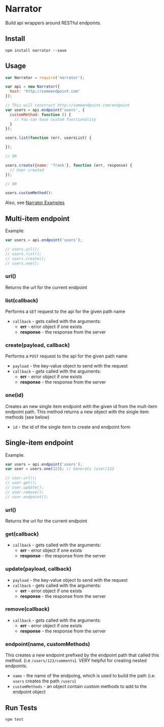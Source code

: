 # Narrator

Build api wrappers around RESTful endpoints.

## Install

```
npm install narrator --save
```

## Usage

```javascript
var Narrator = require('narrator');

var api = new Narrator({
  host: 'http://someendpoint.com'
});

// This will construct http://someendpoint.com/endpoint
var users = api.endpoint('users', {
  customMethod: function () {
    // You can have custom functionality
  }
});

users.list(function (err, usersList) {

});

// OR

users.create({name: 'frank'}, function (err, response) {
  // User created
});

// OR

users.customMethod():
```

Also, see [Narrator Examples](https://github.com/scottcorgan/narrator/tree/master/examples)


## Multi-item endpoint

Example:

```javascript
var users = api.endpoint('users');

// users.url();
// users.list();
// users.create();
// users.one();

```

### url()

Returns the url for the current endpoint

### list(callback)

Performs a ` GET ` request to the api for the given path name

* ` callback ` - gets called with the arguments:
  * **err** - error object if one exists
  * **response** - the response from the server

### create(payload, callback)

Performs a ` POST ` request to the api for the given path name

* ` payload ` - the key-value object to send with the request
* ` callback ` - gets called with the arguments:
  * **err** - error object if one exists
  * **response** - the response from the server

### one(id)

Creates an new single item endpoint with the given id from the mult-item endpoint path. This method returns a new object with the single item methods (see below)

* ` id ` - the id of the single item to create and endpoint form

## Single-item endpoint

Example:

```javascript
var users = api.endpoint('users');
var user = users.one(123); // Generats /user/123

// user.url();
// user.get();
// user.update();
// user.remove();
// user.endpoint();
```

### url()

Returns the url for the current endpoint

### get(callback)

* ` callback ` - gets called with the arguments:
  * **err** - error object if one exists
  * **response** - the response from the server

### update(payload, callback)

* ` payload ` - the key-value object to send with the request
* ` callback ` - gets called with the arguments:
  * **err** - error object if one exists
  * **response** - the response from the server

### remove(callback)

* ` callback ` - gets called with the arguments:
  * **err** - error object if one exists
  * **response** - the response from the server

### endpoint(name, customMethods)

This creates a new endpoint prefixed by the endpoint path that called this method. (i.e ` /users/123/comments `). VERY helpful for creating nested endpoints.

* ` name ` - the name of the endpoing, which is used to build the path (i.e. ` users ` creates the path ` /users `)
* ` customMethods ` - an object contain custom methods to add to the endpoint object


## Run Tests

```
npm test
```
